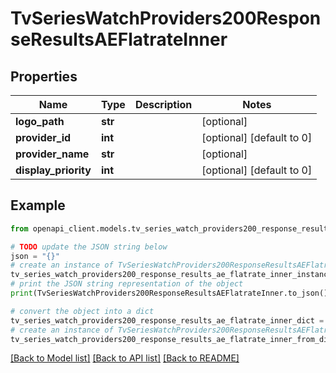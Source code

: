 # TvSeriesWatchProviders200ResponseResultsAEFlatrateInner


## Properties

Name | Type | Description | Notes
------------ | ------------- | ------------- | -------------
**logo_path** | **str** |  | [optional] 
**provider_id** | **int** |  | [optional] [default to 0]
**provider_name** | **str** |  | [optional] 
**display_priority** | **int** |  | [optional] [default to 0]

## Example

```python
from openapi_client.models.tv_series_watch_providers200_response_results_ae_flatrate_inner import TvSeriesWatchProviders200ResponseResultsAEFlatrateInner

# TODO update the JSON string below
json = "{}"
# create an instance of TvSeriesWatchProviders200ResponseResultsAEFlatrateInner from a JSON string
tv_series_watch_providers200_response_results_ae_flatrate_inner_instance = TvSeriesWatchProviders200ResponseResultsAEFlatrateInner.from_json(json)
# print the JSON string representation of the object
print(TvSeriesWatchProviders200ResponseResultsAEFlatrateInner.to_json())

# convert the object into a dict
tv_series_watch_providers200_response_results_ae_flatrate_inner_dict = tv_series_watch_providers200_response_results_ae_flatrate_inner_instance.to_dict()
# create an instance of TvSeriesWatchProviders200ResponseResultsAEFlatrateInner from a dict
tv_series_watch_providers200_response_results_ae_flatrate_inner_from_dict = TvSeriesWatchProviders200ResponseResultsAEFlatrateInner.from_dict(tv_series_watch_providers200_response_results_ae_flatrate_inner_dict)
```
[[Back to Model list]](../README.md#documentation-for-models) [[Back to API list]](../README.md#documentation-for-api-endpoints) [[Back to README]](../README.md)


